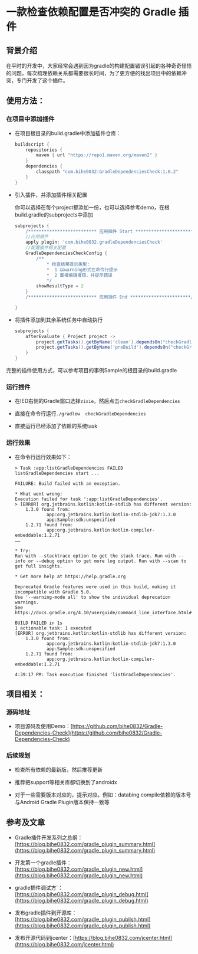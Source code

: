 # 一款检查依赖配置是否冲突的 Gradle 插件

## 背景介绍

在平时的开发中，大家经常会遇到因为gradle的构建配置错误引起的各种奇奇怪怪的问题，每次梳理依赖关系都需要很长时间，为了更方便的找出项目中的依赖冲突，专门开发了这个插件。

## 使用方法：

### 在项目中添加插件

- 在项目根目录的build.gradle中添加插件仓库：

	```groovy
	buildscript {
		repositories {
			maven { url "https://repo1.maven.org/maven2" }
		}
		dependencies {
			classpath "com.bihe0832:GradleDependenciesCheck:1.0.2"
		}
	}
	```
-	引入插件，并添加插件相关配置

	你可以选择在每个project都添加一份，也可以选择参考demo，在根build.gradle的subprojects中添加

	```groovy
	subprojects {
		/************************** 应用插件 Start ***********************/
		//应用插件
		apply plugin: 'com.bihe0832.gradleDependenciesCheck'
		//配置插件相关配置
		GradleDependenciesCheckConfig {
			/**
				* 检查结果提示类型:
				*  1 以warning形式在命令行提示
				*  2 直接编辑报错，并提示错误
				*/
			showResultType = 2
		}
		/************************** 应用插件 End ***********************/

	}
	```
- 将插件添加到其余系统任务中自动执行

	```groovy
	subprojects {
		afterEvaluate { Project project ->
			project.getTasks().getByName('clean').dependsOn("checkGradleDependencies")
			project.getTasks().getByName('preBuild').dependsOn("checkGradleDependencies")
		}
	}
	```

完整的插件使用方式，可以参考项目的事例Sample的根目录的build.gradle

### 运行插件

- 在IED右侧的Gradle窗口选择`zixie`，然后点击`checkGradleDependencies`

- 直接在命令行运行`./gradlew  checkGradleDependencies`

- 直接运行已经添加了依赖的系统task

### 运行效果

- 在命令行运行效果如下：

	```
	> Task :app:listGradleDependencies FAILED
	listGradleDependencies start ...

	FAILURE: Build failed with an exception.

	* What went wrong:
	Execution failed for task ':app:listGradleDependencies'.
	> [ERROR] org.jetbrains.kotlin:kotlin-stdlib has different version: 
		1.3.0 found from: 
				app:org.jetbrains.kotlin:kotlin-stdlib-jdk7:1.3.0
				app:Sample:sdk:unspecified
		1.2.71 found from: 
				app:org.jetbrains.kotlin:kotlin-compiler-embeddable:1.2.71
	……

	* Try:
	Run with --stacktrace option to get the stack trace. Run with --info or --debug option to get more log output. Run with --scan to get full insights.

	* Get more help at https://help.gradle.org

	Deprecated Gradle features were used in this build, making it incompatible with Gradle 5.0.
	Use '--warning-mode all' to show the individual deprecation warnings.
	See https://docs.gradle.org/4.10/userguide/command_line_interface.html#sec:command_line_warnings

	BUILD FAILED in 1s
	1 actionable task: 1 executed
	[ERROR] org.jetbrains.kotlin:kotlin-stdlib has different version: 
		1.3.0 found from: 
				app:org.jetbrains.kotlin:kotlin-stdlib-jdk7:1.3.0
				app:Sample:sdk:unspecified
		1.2.71 found from: 
				app:org.jetbrains.kotlin:kotlin-compiler-embeddable:1.2.71

	4:39:17 PM: Task execution finished 'listGradleDependencies'.
	```

## 项目相关：

### 源码地址

-  项目源码及使用Demo：[https://github.com/bihe0832/Gradle-Dependencies-Check](https://github.com/bihe0832/Gradle-Dependencies-Check)

### 后续规划

- 检查所有依赖的最新版，然后推荐更新

- 推荐把support等相关库都切换到了androidx

- 对于一些需要版本对应的，提示对应。例如：databing compile依赖的版本号与Android Gradle Plugin版本保持一致等

## 参考及文章

- Gradle插件开发系列之总纲：[https://blog.bihe0832.com/gradle_plugin_summary.html](https://blog.bihe0832.com/gradle_plugin_summary.html)

- 开发第一个gradle插件：[https://blog.bihe0832.com/gradle_plugin_new.html](https://blog.bihe0832.com/gradle_plugin_new.html)

- gradle插件调试方`：[https://blog.bihe0832.com/gradle_plugin_debug.html](https://blog.bihe0832.com/gradle_plugin_debug.html)

- 发布gradle插件到开源库：[https://blog.bihe0832.com/gradle_plugin_publish.html](https://blog.bihe0832.com/gradle_plugin_publish.html)

- 发布开源代码到jcenter：[https://blog.bihe0832.com/jcenter.html](https://blog.bihe0832.com/jcenter.html)


